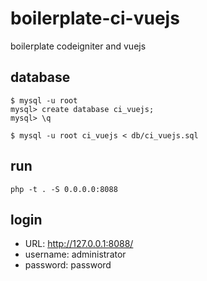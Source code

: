 boilerplate-ci-vuejs
======================

boilerplate codeigniter and vuejs

## database

```
$ mysql -u root
mysql> create database ci_vuejs;
mysql> \q

$ mysql -u root ci_vuejs < db/ci_vuejs.sql
```

## run

```
php -t . -S 0.0.0.0:8088
```

## login
 - URL: http://127.0.0.1:8088/
 - username: administrator
 - password: password
